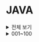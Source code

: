 # JAVA


<details>
<summary>전체 보기</summary>
<div markdown="1">

J01 = [ BufferedWriter를 이용해 int형 출력 ](https://github.com/Ha-no/JAVA/blob/main/J01.java)  
J02 = charAt() 을 이용해 String을 한글자 씩  
J03 = for문 없이 배열의 초기값 설정  
J04 = N까지의 소수 구하기 ( 에라토스테네스의 체 ) 

</div>
</details>


<details>
<summary>001~100</summary>
<div markdown="1">

J01 = [ BufferedWriter를 이용해 int형 출력 ](https://github.com/Ha-no/JAVA/blob/main/J01.java)  
J02 = charAt() 을 이용해 String을 한글자 씩  
J03 = for문 없이 배열의 초기값 설정  
J04 = N까지의 소수 구하기 ( 에라토스테네스의 체 ) 

</div>
</details>

